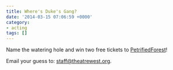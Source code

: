 ```yaml
---
title: Where's Duke's Gang?
date: '2014-03-15 07:06:59 +0000'
category:
- acting
tags: []
---
```


Name the watering hole and win two free tickets to [PetrifiedForest](http://theatrewestarchive.com/archives/petrifiedforest/)!

Email your guess to: staff@theatrewest.org.
